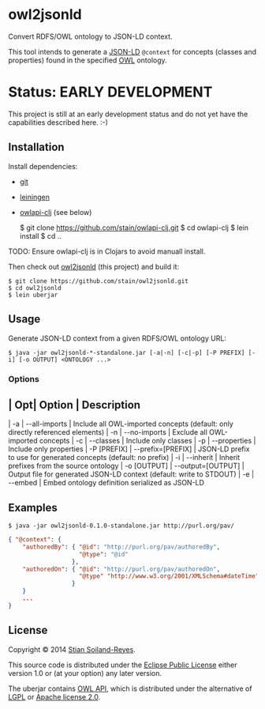 # owl2jsonld

Convert RDFS/OWL ontology to JSON-LD context.

This tool intends to generate a [JSON-LD](http://www.w3.org/TR/json-ld/) `@context`
for concepts (classes and properties) found in the specified 
[OWL](http://www.w3.org/TR/owl2-primer/) ontology.


# Status: EARLY DEVELOPMENT

This project is still at an early development status and do not yet
have the capabilities described here. :-)


## Installation

Install dependencies:
 * [git](http://www.git-scm.com/)
 * [leiningen](http://leiningen.org/)
 * [owlapi-clj](https://github.com/stain/owlapi-clj) (see below)

    $ git clone https://github.com/stain/owlapi-clj.git
    $ cd owlapi-clj 
    $ lein install 
    $ cd ..

TODO: Ensure owlapi-clj is in Clojars to avoid manuall install.

Then check out [owl2jsonld](https://github.com/stain/owl2jsonld) (this project)
and build it:

    $ git clone https://github.com/stain/owl2jsonld.git
    $ cd owl2jsonld
    $ lein uberjar


## Usage

Generate JSON-LD context from a given RDFS/OWL ontology URL:

    $ java -jar owl2jsonld-*-standalone.jar [-a|-n] [-c|-p] [-P PREFIX] [-i] [-o OUTPUT] <ONTOLOGY ...>

### Options

| Opt| Option                      | Description
--------------------------------------------------------------
| -a | --all-imports               | Include all OWL-imported concepts (default: only directly referenced elements)
| -n | --no-imports                | Exclude all OWL-imported concepts
| -c | --classes                   | Include only classes
| -p | --properties                | Include only properties
| -P [PREFIX] | --prefix=[PREFIX]  | JSON-LD prefix to use for generated concepts (default: no prefix)
| -i | --inherit                   | Inherit prefixes from the source ontology
| -o [OUTPUT] | --output=[OUTPUT]  | Output file for generated JSON-LD context (default: write to STDOUT)
| -e | --embed                     | Embed ontology definition serialized as JSON-LD

## Examples

    $ java -jar owl2jsonld-0.1.0-standalone.jar http://purl.org/pav/

```json    
{ "@context": {
    "authoredBy": { "@id": "http://purl.org/pav/authoredBy",
                    "@type": "@id"
                  },
    "authoredOn": { "@id": "http://purl.org/pav/authoredOn",
                    "@type" "http://www.w3.org/2001/XMLSchema#dateTime"
                  }
    }
    ...
}
```

## License

Copyright © 2014 [Stian Soiland-Reyes](http://orcid.org/0000-0001-9842-9718).

This source code is distributed under the 
[Eclipse Public License](http://www.eclipse.org/legal/epl-v10.html) 
either version 1.0 or (at your option) any later version.

The uberjar contains [OWL API](http://owlapi.sourceforge.net/), which is
distributed under the alternative of [LGPL](http://www.gnu.org/licenses/lgpl)
or [Apache license 2.0](http://www.apache.org/licenses).
